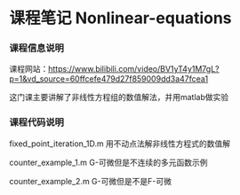 # 课程笔记 Nonlinear-equations
### 课程信息说明
课程网站：https://www.bilibili.com/video/BV1yT4y1M7gL?p=1&vd_source=60ffcefe479d27f859009dd3a47fcea1

这门课主要讲解了非线性方程组的数值解法，并用matlab做实验

### 课程代码说明
fixed_point_iteration_1D.m  用不动点法解非线性方程式的数值解

counter_example_1.m  G-可微但是不连续的多元函数示例

counter_example_2.m  G-可微但是不是F-可微